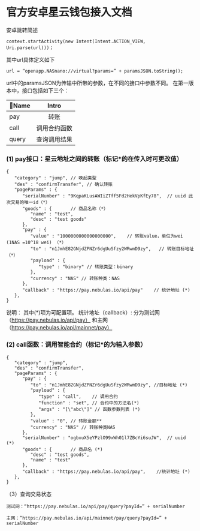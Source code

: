 # 官方安卓星云钱包接入文档

安卓跳转简述
```
context.startActivity(new Intent(Intent.ACTION_VIEW, Uri.parse(url)))；
```

其中url具体定义如下
```
url = “openapp.NASnano://virtual?params=” + paramsJSON.toString();
```

url中的paramsJSON为传输中所带的参数，在不同的接口中参数不同。
在第一版本中，接口包括如下三个：


| Name        | Intro           | 
| ---------- |:-------------:|
| pay     | 转账 |
| call    | 调用合约函数      |
| query | 查询调用结果     |



### (1) pay接口：星云地址之间的转账（标记*的在传入时可更改值）

```
{
   "category" : "jump", // 唤起类型
   "des" : "confirmTransfer", // 确认转账
   "pageParams" : {
      "serialNumber" : "9KqpaKLusAWIiZTff5Fd2HekVpKfEy78",  // uuid 此次交易的唯一id（*）
      "goods" : {       // 商品名称（*）
         "name" : "test",         
         "desc" : "test goods"
      },
      "pay" : {
         "value" : "1000000000000000000",    // 转账value，单位为wei (1NAS =10^18 wei) （*）
         "to" : "n1JmhE82GNjdZPNZr6dgUuSfzy2WRwmD9zy",   // 转账目标地址 （*）
         "payload" : {
            "type" : "binary" // 转账类型：binary
         },
         "currency" : "NAS" // 转账种类：NAS
      },
      "callback" : "https://pay.nebulas.io/api/pay"    // 统计地址 (*)
   },
}
```

说明：
其中(*)项为可配置项。
统计地址（callback）:
分为测试网（https://pay.nebulas.io/api/pay）
和主网（https://pay.nebulas.io/api/mainnet/pay）


### (2) call函数：调用智能合约（标记*的为输入参数）
```
{
   "category" : "jump",
   "des" : "confirmTransfer",
   "pageParams" : {
      "pay" : {
         "to" : "n1JmhE82GNjdZPNZr6dgUuSfzy2WRwmD9zy", //目标地址 (*)
         "payload" : {
            "type" : "call",    // 调用合约
            "function" : "set",	// 合约中的方法名(*)
            "args" : "[\"abc\"]" // 函数参数列表 (*)
         },
         "value" : "0",	// 转账金额**
         "currency" : "NAS" // 转账种类NAS
      },
      "serialNumber" : "ogbxuX5eYPzlO99xWh01l7ZBcYi6suJW",	// uuid (*)
      "goods" : {		// 商品名 (*)
         "desc" : "test goods",
         "name" : "test"
      },
      "callback" : "https://pay.nebulas.io/api/pay",	//统计地址 (*)
   },
}
```

（3）查询交易状态

```
测试网：“https://pay.nebulas.io/api/pay/query?payId=” + serialNumber

主网：“https://pay.nebulas.io/api/mainnet/pay/query?payId=” +  serialNumber
```